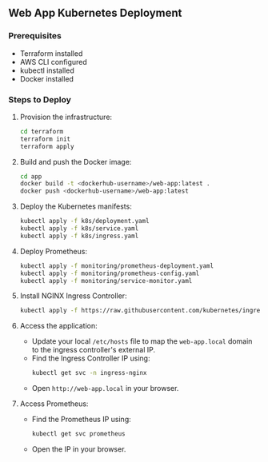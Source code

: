 ## Web App Kubernetes Deployment

### Prerequisites
- Terraform installed
- AWS CLI configured
- kubectl installed
- Docker installed

### Steps to Deploy
1. Provision the infrastructure:
   ```bash
   cd terraform
   terraform init
   terraform apply
   ```

2. Build and push the Docker image:
   ```bash
   cd app
   docker build -t <dockerhub-username>/web-app:latest .
   docker push <dockerhub-username>/web-app:latest
   ```

3. Deploy the Kubernetes manifests:
   ```bash
   kubectl apply -f k8s/deployment.yaml
   kubectl apply -f k8s/service.yaml
   kubectl apply -f k8s/ingress.yaml
   ```

4. Deploy Prometheus:
   ```bash
   kubectl apply -f monitoring/prometheus-deployment.yaml
   kubectl apply -f monitoring/prometheus-config.yaml
   kubectl apply -f monitoring/service-monitor.yaml
   ```

5. Install NGINX Ingress Controller:
   ```bash
   kubectl apply -f https://raw.githubusercontent.com/kubernetes/ingress-nginx/main/deploy/static/provider/aws/deploy.yaml
   ```

6. Access the application:
   - Update your local `/etc/hosts` file to map the `web-app.local` domain to the ingress controller's external IP.
   - Find the Ingress Controller IP using:
     ```bash
     kubectl get svc -n ingress-nginx
     ```
   - Open `http://web-app.local` in your browser.

7. Access Prometheus:
   - Find the Prometheus IP using:
     ```bash
     kubectl get svc prometheus
     ```
   - Open the IP in your browser.
